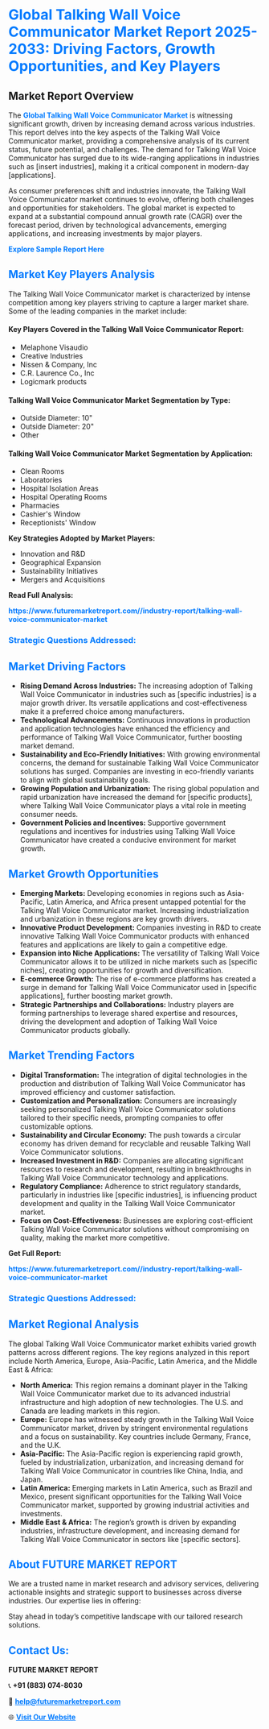 <h1 style="color: #007BFF;">Global Talking Wall Voice Communicator Market Report 2025-2033: Driving Factors, Growth Opportunities, and Key Players</h1>

<section id="overview">
<h2>Market Report Overview</h2>
<p>The <a href="https://www.futuremarketreport.com//industry-report/talking-wall-voice-communicator-market" style="color: #007BFF; text-decoration: none;"><strong>Global Talking Wall Voice Communicator Market</strong></a> is witnessing significant growth, driven by increasing demand across various industries. This report delves into the key aspects of the Talking Wall Voice Communicator market, providing a comprehensive analysis of its current status, future potential, and challenges. The demand for Talking Wall Voice Communicator has surged due to its wide-ranging applications in industries such as [insert industries], making it a critical component in modern-day [applications].</p>
<p>As consumer preferences shift and industries innovate, the Talking Wall Voice Communicator market continues to evolve, offering both challenges and opportunities for stakeholders. The global market is expected to expand at a substantial compound annual growth rate (CAGR) over the forecast period, driven by technological advancements, emerging applications, and increasing investments by major players.</p>
</section>

<section id="overview">
<p><a href="https://www.futuremarketreport.com//request-sample/reportId=84635" style="color: #007BFF; text-decoration: none;"><strong>Explore Sample Report Here</strong></a></p>
</section>

<section id="key-players">
<h2 style="color: #007BFF;">Market Key Players Analysis</h2>
<p>The Talking Wall Voice Communicator market is characterized by intense competition among key players striving to capture a larger market share. Some of the leading companies in the market include:</p>
<h4>Key Players Covered in the Talking Wall Voice Communicator Report:</h4>
<ul><li>Melaphone Visaudio</li><li>Creative Industries</li><li>Nissen &amp; Company, Inc</li><li>C.R. Laurence Co., Inc</li><li>Logicmark products</li></ul>
<h4>Talking Wall Voice Communicator Market Segmentation by Type:</h4>
<ul><li>Outside Diameter: 10&quot;</li><li>Outside Diameter: 20&quot;</li><li>Other</li></ul>

<h4>Talking Wall Voice Communicator Market Segmentation by Application:</h4>
<ul><li>Clean Rooms</li><li>Laboratories</li><li>Hospital Isolation Areas</li><li>Hospital Operating Rooms</li><li>Pharmacies</li><li>Cashier&#039;s Window</li><li>Receptionists&#039; Window</li></ul>
<p><strong>Key Strategies Adopted by Market Players:</strong></p>
<ul>
<li>Innovation and R&D</li>
<li>Geographical Expansion</li>
<li>Sustainability Initiatives</li>
<li>Mergers and Acquisitions</li>
</ul>
</section>

<section>
<p><strong>Read Full Analysis: </strong></p><a href="https://www.futuremarketreport.com//industry-report/talking-wall-voice-communicator-market" style="color: #007BFF; text-decoration: none;"><strong>https://www.futuremarketreport.com//industry-report/talking-wall-voice-communicator-market</strong></a>
<h3 style="color: #007BFF;">Strategic Questions Addressed:</h3>
</section>

<section id="driving-factors">
<h2 style="color: #007BFF;">Market Driving Factors</h2>
<ul>
<li><strong>Rising Demand Across Industries:</strong> The increasing adoption of Talking Wall Voice Communicator in industries such as [specific industries] is a major growth driver. Its versatile applications and cost-effectiveness make it a preferred choice among manufacturers.</li>
<li><strong>Technological Advancements:</strong> Continuous innovations in production and application technologies have enhanced the efficiency and performance of Talking Wall Voice Communicator, further boosting market demand.</li>
<li><strong>Sustainability and Eco-Friendly Initiatives:</strong> With growing environmental concerns, the demand for sustainable Talking Wall Voice Communicator solutions has surged. Companies are investing in eco-friendly variants to align with global sustainability goals.</li>
<li><strong>Growing Population and Urbanization:</strong> The rising global population and rapid urbanization have increased the demand for [specific products], where Talking Wall Voice Communicator plays a vital role in meeting consumer needs.</li>
<li><strong>Government Policies and Incentives:</strong> Supportive government regulations and incentives for industries using Talking Wall Voice Communicator have created a conducive environment for market growth.</li>
</ul>
</section>

<section id="growth-opportunities">
<h2 style="color: #007BFF;">Market Growth Opportunities</h2>
<ul>
<li><strong>Emerging Markets:</strong> Developing economies in regions such as Asia-Pacific, Latin America, and Africa present untapped potential for the Talking Wall Voice Communicator market. Increasing industrialization and urbanization in these regions are key growth drivers.</li>
<li><strong>Innovative Product Development:</strong> Companies investing in R&D to create innovative Talking Wall Voice Communicator products with enhanced features and applications are likely to gain a competitive edge.</li>
<li><strong>Expansion into Niche Applications:</strong> The versatility of Talking Wall Voice Communicator allows it to be utilized in niche markets such as [specific niches], creating opportunities for growth and diversification.</li>
<li><strong>E-commerce Growth:</strong> The rise of e-commerce platforms has created a surge in demand for Talking Wall Voice Communicator used in [specific applications], further boosting market growth.</li>
<li><strong>Strategic Partnerships and Collaborations:</strong> Industry players are forming partnerships to leverage shared expertise and resources, driving the development and adoption of Talking Wall Voice Communicator products globally.</li>
</ul>
</section>

<section id="trending-factors">
<h2 style="color: #007BFF;">Market Trending Factors</h2>
<ul>
<li><strong>Digital Transformation:</strong> The integration of digital technologies in the production and distribution of Talking Wall Voice Communicator has improved efficiency and customer satisfaction.</li>
<li><strong>Customization and Personalization:</strong> Consumers are increasingly seeking personalized Talking Wall Voice Communicator solutions tailored to their specific needs, prompting companies to offer customizable options.</li>
<li><strong>Sustainability and Circular Economy:</strong> The push towards a circular economy has driven demand for recyclable and reusable Talking Wall Voice Communicator solutions.</li>
<li><strong>Increased Investment in R&D:</strong> Companies are allocating significant resources to research and development, resulting in breakthroughs in Talking Wall Voice Communicator technology and applications.</li>
<li><strong>Regulatory Compliance:</strong> Adherence to strict regulatory standards, particularly in industries like [specific industries], is influencing product development and quality in the Talking Wall Voice Communicator market.</li>
<li><strong>Focus on Cost-Effectiveness:</strong> Businesses are exploring cost-efficient Talking Wall Voice Communicator solutions without compromising on quality, making the market more competitive.</li>
</ul>
</section>

<section>
<p><strong>Get Full Report: </strong></p><a href="https://www.futuremarketreport.com//industry-report/talking-wall-voice-communicator-market" style="color: #007BFF; text-decoration: none;"><strong>https://www.futuremarketreport.com//industry-report/talking-wall-voice-communicator-market</strong></a>
<h3 style="color: #007BFF;">Strategic Questions Addressed:</h3>
</section>


<section id="regional-analysis">
<h2 style="color: #007BFF;">Market Regional Analysis</h2>
<p>The global Talking Wall Voice Communicator market exhibits varied growth patterns across different regions. The key regions analyzed in this report include North America, Europe, Asia-Pacific, Latin America, and the Middle East & Africa:</p>
<ul>
<li><strong>North America:</strong> This region remains a dominant player in the Talking Wall Voice Communicator market due to its advanced industrial infrastructure and high adoption of new technologies. The U.S. and Canada are leading markets in this region.</li>
<li><strong>Europe:</strong> Europe has witnessed steady growth in the Talking Wall Voice Communicator market, driven by stringent environmental regulations and a focus on sustainability. Key countries include Germany, France, and the U.K.</li>
<li><strong>Asia-Pacific:</strong> The Asia-Pacific region is experiencing rapid growth, fueled by industrialization, urbanization, and increasing demand for Talking Wall Voice Communicator in countries like China, India, and Japan.</li>
<li><strong>Latin America:</strong> Emerging markets in Latin America, such as Brazil and Mexico, present significant opportunities for the Talking Wall Voice Communicator market, supported by growing industrial activities and investments.</li>
<li><strong>Middle East & Africa:</strong> The region’s growth is driven by expanding industries, infrastructure development, and increasing demand for Talking Wall Voice Communicator in sectors like [specific sectors].</li>
</ul>
</section>

<footer>
<h2 style="color: #007BFF;">About FUTURE MARKET REPORT</h2>
<p>We are a trusted name in market research and advisory services, delivering actionable insights and strategic support to businesses across diverse industries. Our expertise lies in offering:</p>

<p>Stay ahead in today’s competitive landscape with our tailored research solutions.</p>

<h2 style="color: #007BFF;">Contact Us:</h2>
<p><strong>FUTURE MARKET REPORT</strong></p>
<p>📞 <strong>+91 (883) 074-8030</strong></p>
<p>📧 <strong><a href="mailto:help@futuremarketreport.com" style="color: #007BFF;">help@futuremarketreport.com</a></strong></p>
<p>🌐 <strong><a href="https://www.futuremarketreport.com/" style="color: #007BFF;">Visit Our Website</a></strong></p>
</footer>